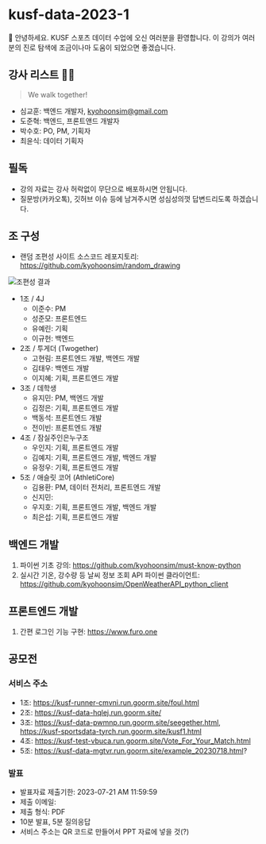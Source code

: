 # kusf-data-2023-1

👏 안녕하세요. KUSF 스포츠 데이터 수업에 오신 여러분을 환영합니다. 이 강의가 여러분의 진로 탐색에 조금이나마 도움이 되었으면 좋겠습니다. 


## 강사 리스트 👨‍🏫
> We walk together!
- 심교훈: 백엔드 개발자, kyohoonsim@gmail.com
- 도준혁: 백엔드, 프론트앤드 개발자
- 박수호: PO, PM, 기획자
- 최윤식: 데이터 기획자

## 필독 
- 강의 자료는 강사 허락없이 무단으로 배포하시면 안됩니다.
- 질문방(카카오톡), 깃허브 이슈 등에 남겨주시면 성심성의껏 답변드리도록 하겠습니다. 

## 조 구성 
- 랜덤 조편성 사이트 소스코드 레포지토리: <https://github.com/kyohoonsim/random_drawing>

![조편성 결과](https://github.com/kyohoonsim/kusf-data-2023-1/assets/58966525/37052afe-793c-4405-ad41-1b89c8577725)

- 1조 / 4J
  - 이준수: PM
  - 성준모: 프론트엔드
  - 유예린: 기획
  - 이규헌: 백엔드
- 2조 / 투게더 (Twogether)
  - 고현림: 프론트엔드 개발, 백엔드 개발
  - 김태우: 백엔드 개발
  - 이지혜: 기획, 프론트엔드 개발
- 3조 / 데학생
  - 유지민: PM, 백엔드 개발
  - 김정은: 기획, 프론트엔드 개발
  - 백동석: 프론트엔드 개발
  - 전이빈: 프론트엔드 개발
- 4조 / 잠실주인은누구조
  - 우인지: 기획, 프론트엔드 개발
  - 김예지: 기획, 프론트엔드 개발, 백엔드 개발
  - 유정우: 기획, 프론트엔드 개발
- 5조 / 애슬릿 코어 (AthletiCore)
  - 김용환: PM, 데이터 전처리, 프론트엔드 개발
  - 신지민:
  - 우지호: 기획, 프론트엔드 개발, 백엔드 개발
  - 최은섭: 기획, 프론트엔드 개발


## 백엔드 개발
1. 파이썬 기초 강의: <https://github.com/kyohoonsim/must-know-python> 
2. 실시간 기온, 강수량 등 날씨 정보 조회 API 파이썬 클라이언트: <https://github.com/kyohoonsim/OpenWeatherAPI_python_client>

## 프론트엔드 개발
1. 간편 로그인 기능 구현: https://www.furo.one

## 공모전

### 서비스 주소
- 1조: https://kusf-runner-cmvni.run.goorm.site/foul.html
- 2조: https://kusf-data-hqlej.run.goorm.site/
- 3조: https://kusf-data-pwmnp.run.goorm.site/seegether.html, https://kusf-sportsdata-tyrch.run.goorm.site/kusf1.html
- 4조: https://kusf-test-vbuca.run.goorm.site/Vote_For_Your_Match.html
- 5조: https://kusf-data-mgtvr.run.goorm.site/example_20230718.html?

### 발표
- 발표자료 제출기한: 2023-07-21 AM 11:59:59
- 제출 이메일: 
- 제출 형식: PDF 
- 10분 발표, 5분 질의응답
- 서비스 주소는 QR 코드로 만들어서 PPT 자료에 넣을 것(?)
